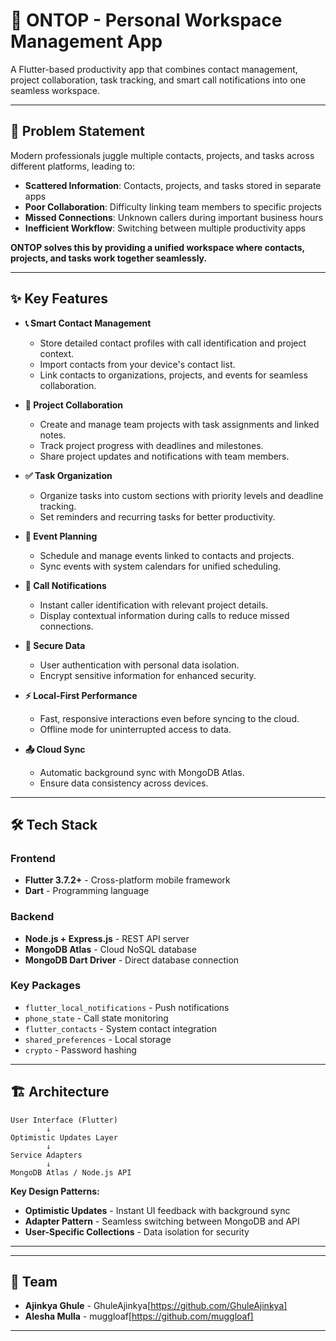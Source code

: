 # 📱 ONTOP - Personal Workspace Management App

A Flutter-based productivity app that combines contact management, project collaboration, task tracking, and smart call notifications into one seamless workspace.

---

## 🧩 Problem Statement

Modern professionals juggle multiple contacts, projects, and tasks across different platforms, leading to:
- **Scattered Information**: Contacts, projects, and tasks stored in separate apps
- **Poor Collaboration**: Difficulty linking team members to specific projects
- **Missed Connections**: Unknown callers during important business hours
- **Inefficient Workflow**: Switching between multiple productivity apps

**ONTOP solves this by providing a unified workspace where contacts, projects, and tasks work together seamlessly.**

---

## ✨ Key Features

- **📞 Smart Contact Management**
  - Store detailed contact profiles with call identification and project context.
  - Import contacts from your device's contact list.
  - Link contacts to organizations, projects, and events for seamless collaboration.

- **🚀 Project Collaboration**
  - Create and manage team projects with task assignments and linked notes.
  - Track project progress with deadlines and milestones.
  - Share project updates and notifications with team members.

- **✅ Task Organization**
  - Organize tasks into custom sections with priority levels and deadline tracking.
  - Set reminders and recurring tasks for better productivity.

- **📅 Event Planning**
  - Schedule and manage events linked to contacts and projects.
  - Sync events with system calendars for unified scheduling.

- **🔔 Call Notifications**
  - Instant caller identification with relevant project details.
  - Display contextual information during calls to reduce missed connections.

- **🔐 Secure Data**
  - User authentication with personal data isolation.
  - Encrypt sensitive information for enhanced security.

- **⚡ Local-First Performance**
  - Fast, responsive interactions even before syncing to the cloud.
  - Offline mode for uninterrupted access to data.

- **📤 Cloud Sync**
  - Automatic background sync with MongoDB Atlas.
  - Ensure data consistency across devices.

---

## 🛠️ Tech Stack

### Frontend
- **Flutter 3.7.2+** - Cross-platform mobile framework
- **Dart** - Programming language

### Backend
- **Node.js + Express.js** - REST API server
- **MongoDB Atlas** - Cloud NoSQL database
- **MongoDB Dart Driver** - Direct database connection

### Key Packages
- `flutter_local_notifications` - Push notifications
- `phone_state` - Call state monitoring
- `flutter_contacts` - System contact integration
- `shared_preferences` - Local storage
- `crypto` - Password hashing

---

## 🏗️ Architecture

```
User Interface (Flutter)
        ↓
Optimistic Updates Layer
        ↓
Service Adapters
        ↓
MongoDB Atlas / Node.js API
```

**Key Design Patterns:**
- **Optimistic Updates** - Instant UI feedback with background sync
- **Adapter Pattern** - Seamless switching between MongoDB and API
- **User-Specific Collections** - Data isolation for security

---


---

## 👥 Team

- **Ajinkya Ghule** - GhuleAjinkya[https://github.com/GhuleAjinkya]
- **Alesha Mulla** - muggloaf[https://github.com/muggloaf]

---
